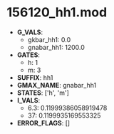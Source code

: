 # 156120_hh1.mod

- **G_VALS**:
  - gkbar_hh1: 0.0
  - gnabar_hh1: 1200.0
- **GATES**:
  - h: 1
  - m: 3
- **SUFFIX**: hh1
- **GMAX_NAME**: gnabar_hh1
- **STATES**: ['h', 'm']
- **I_VALS**:
  - 6.3: 0.11999386058919478
  - 37: 0.1199935169553325
- **ERROR_FLAGS**: []
